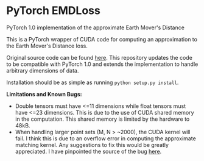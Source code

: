# PyTorch EMDLoss
PyTorch 1.0 implementation of the approximate Earth Mover's Distance

This is a PyTorch wrapper of CUDA code for computing an approximation to the Earth Mover's Distance loss.

Original source code can be found [here](https://github.com/fxia22/pointGAN/tree/74b6c432c5eaa1e0a833e755f450df2ee2c5488e/emd). This repository updates the code to be compatible with PyTorch 1.0 and extends the implementation to handle arbitrary dimensions of data.

Installation should be as simple as running `python setup.py install`.

**Limitations and Known Bugs:**
 - Double tensors must have <=11 dimensions while float tensors must have <=23 dimensions. This is due to the use of CUDA shared memory in the computation. This shared memory is limited by the hardware to 48kB.
- When handling larger point sets (M, N > ~2000), the CUDA kernel will fail. I think this is due to an overflow error in computing the approximate matching kernel. Any suggestions to fix this would be greatly appreciated. I have pinpointed the source of the bug [here](https://github.com/meder411/PyTorch-EMDLoss/blob/master/pkg/include/cuda/emd.cuh#L160).
